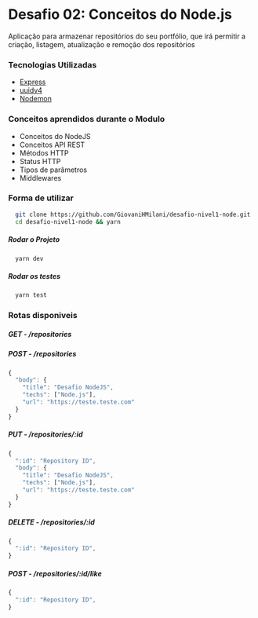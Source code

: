 # Desafio 02: Conceitos do Node.js

Aplicação para armazenar repositórios do seu portfólio, que irá permitir a criação, listagem, atualização e remoção dos repositórios

### Tecnologias Utilizadas

+ [Express](https://expressjs.com/pt-br/) 
+ [uuidv4](https://www.npmjs.com/package/uuidv4)
+ [Nodemon](https://www.npmjs.com/package/nodemon)

### Conceitos aprendidos durante o Modulo

+ Conceitos do NodeJS
+ Conceitos API REST
+ Métodos HTTP
+ Status HTTP
+ Tipos de parâmetros
+ Middlewares

### Forma de utilizar

```sh
  git clone https://github.com/GiovaniHMilani/desafio-nivel1-node.git
  cd desafio-nivel1-node && yarn
```

##### Rodar o Projeto
```sh
  yarn dev
```

##### Rodar os testes

```sh
  yarn test
```

### Rotas disponiveis

##### GET - /repositories
##### POST - /repositories
```js
{
  "body": {
    "title": "Desafio NodeJS",
    "techs": ["Node.js"],
    "url": "https://teste.teste.com" 
  }
}
```
##### PUT - /repositories/:id

```js
{
  ":id": "Repository ID",
  "body": {
    "title": "Desafio NodeJS",
    "techs": ["Node.js"],
    "url": "https://teste.teste.com" 
  }
}
```
##### DELETE - /repositories/:id
```js
{
  ":id": "Repository ID",
}
```
##### POST - /repositories/:id/like
```js
{
  ":id": "Repository ID",
}
```
